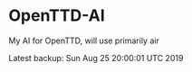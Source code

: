 # OpenTTD-AI
My AI for OpenTTD, will use primarily air

Latest backup: Sun Aug 25 20:00:01 UTC 2019
